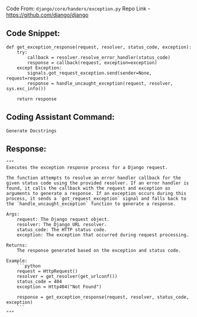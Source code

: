 Code From: `django/core/handers/exception.py` 
Repo Link - https://github.com/django/django


## Code Snippet:

```
def get_exception_response(request, resolver, status_code, exception):
    try:
        callback = resolver.resolve_error_handler(status_code)
        response = callback(request, exception=exception)
    except Exception:
        signals.got_request_exception.send(sender=None, request=request)
        response = handle_uncaught_exception(request, resolver, sys.exc_info())

    return response
```

## Coding Assistant Command: 

`Generate Docstrings`

## Response:

```
"""
Executes the exception response process for a Django request.

The function attempts to resolve an error handler callback for the given status code using the provided resolver. If an error handler is found, it calls the callback with the request and exception as arguments to generate a response. If an exception occurs during this process, it sends a `got_request_exception` signal and falls back to the `handle_uncaught_exception` function to generate a response.

Args:
    request: The Django request object.
    resolver: The Django URL resolver.
    status_code: The HTTP status code.
    exception: The exception that occurred during request processing.

Returns:
    The response generated based on the exception and status code.

Example:
    ```python
    request = HttpRequest()
    resolver = get_resolver(get_urlconf())
    status_code = 404
    exception = Http404("Not Found")

    response = get_exception_response(request, resolver, status_code, exception)
    ```
"""
```
